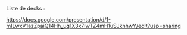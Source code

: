 Liste de decks : 


https://docs.google.com/presentation/d/1-mILwxV1azZpaiQ14Hh_uq1X3x7IwTZ4mH1uSJknhwY/edit?usp=sharing
